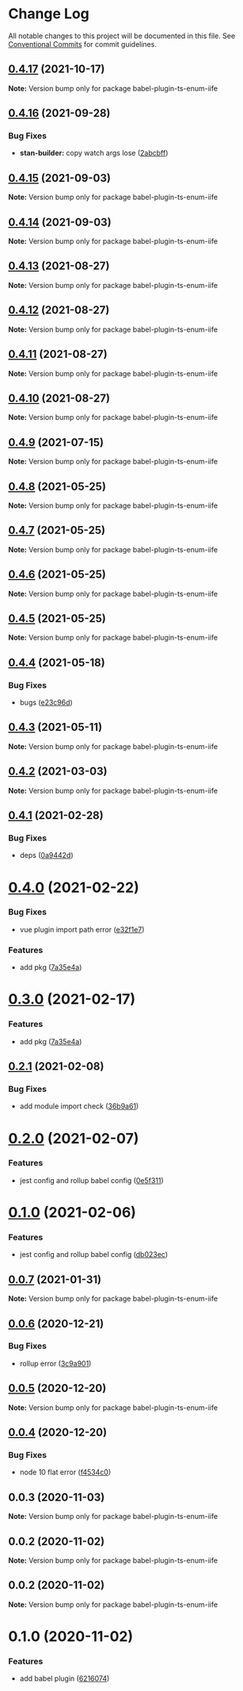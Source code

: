 # Change Log

All notable changes to this project will be documented in this file.
See [Conventional Commits](https://conventionalcommits.org) for commit guidelines.

## [0.4.17](https://github.com/planjs/stan/compare/babel-plugin-ts-enum-iife@0.4.15...babel-plugin-ts-enum-iife@0.4.17) (2021-10-17)

**Note:** Version bump only for package babel-plugin-ts-enum-iife





## [0.4.16](https://github.com/planjs/stan/compare/babel-plugin-ts-enum-iife@0.4.13...babel-plugin-ts-enum-iife@0.4.16) (2021-09-28)


### Bug Fixes

* **stan-builder:** copy watch args lose ([2abcbff](https://github.com/planjs/stan/commit/2abcbff6fa53b8995bd728d386dd227fd6288938))





## [0.4.15](https://github.com/planjs/stan/compare/babel-plugin-ts-enum-iife@0.4.14...babel-plugin-ts-enum-iife@0.4.15) (2021-09-03)

**Note:** Version bump only for package babel-plugin-ts-enum-iife





## [0.4.14](https://github.com/planjs/stan/compare/babel-plugin-ts-enum-iife@0.4.9...babel-plugin-ts-enum-iife@0.4.14) (2021-09-03)

**Note:** Version bump only for package babel-plugin-ts-enum-iife





## [0.4.13](https://github.com/planjs/stan/compare/babel-plugin-ts-enum-iife@0.4.12...babel-plugin-ts-enum-iife@0.4.13) (2021-08-27)

**Note:** Version bump only for package babel-plugin-ts-enum-iife





## [0.4.12](https://github.com/planjs/stan/compare/babel-plugin-ts-enum-iife@0.4.11...babel-plugin-ts-enum-iife@0.4.12) (2021-08-27)

**Note:** Version bump only for package babel-plugin-ts-enum-iife





## [0.4.11](https://github.com/planjs/stan/compare/babel-plugin-ts-enum-iife@0.4.10...babel-plugin-ts-enum-iife@0.4.11) (2021-08-27)

**Note:** Version bump only for package babel-plugin-ts-enum-iife





## [0.4.10](https://github.com/planjs/stan/compare/babel-plugin-ts-enum-iife@0.4.8...babel-plugin-ts-enum-iife@0.4.10) (2021-08-27)

**Note:** Version bump only for package babel-plugin-ts-enum-iife





## [0.4.9](https://github.com/planjs/stan/compare/babel-plugin-ts-enum-iife@0.4.4...babel-plugin-ts-enum-iife@0.4.9) (2021-07-15)

**Note:** Version bump only for package babel-plugin-ts-enum-iife





## [0.4.8](https://github.com/planjs/stan/compare/babel-plugin-ts-enum-iife@0.4.7...babel-plugin-ts-enum-iife@0.4.8) (2021-05-25)

**Note:** Version bump only for package babel-plugin-ts-enum-iife





## [0.4.7](https://github.com/planjs/stan/compare/babel-plugin-ts-enum-iife@0.4.6...babel-plugin-ts-enum-iife@0.4.7) (2021-05-25)

**Note:** Version bump only for package babel-plugin-ts-enum-iife





## [0.4.6](https://github.com/planjs/stan/compare/babel-plugin-ts-enum-iife@0.4.5...babel-plugin-ts-enum-iife@0.4.6) (2021-05-25)

**Note:** Version bump only for package babel-plugin-ts-enum-iife





## [0.4.5](https://github.com/planjs/stan/compare/babel-plugin-ts-enum-iife@0.4.4...babel-plugin-ts-enum-iife@0.4.5) (2021-05-25)

**Note:** Version bump only for package babel-plugin-ts-enum-iife





## [0.4.4](https://github.com/planjs/stan/compare/babel-plugin-ts-enum-iife@0.4.1...babel-plugin-ts-enum-iife@0.4.4) (2021-05-18)


### Bug Fixes

* bugs ([e23c96d](https://github.com/planjs/stan/commit/e23c96dff8efd75940054eb6b826f4ee65030ac5))





## [0.4.3](https://github.com/planjs/stan/compare/babel-plugin-ts-enum-iife@0.4.2...babel-plugin-ts-enum-iife@0.4.3) (2021-05-11)

**Note:** Version bump only for package babel-plugin-ts-enum-iife





## [0.4.2](https://github.com/planjs/stan/compare/babel-plugin-ts-enum-iife@0.4.0...babel-plugin-ts-enum-iife@0.4.2) (2021-03-03)

**Note:** Version bump only for package babel-plugin-ts-enum-iife





## [0.4.1](https://github.com/planjs/stan/compare/babel-plugin-ts-enum-iife@0.3.0...babel-plugin-ts-enum-iife@0.4.1) (2021-02-28)


### Bug Fixes

* deps ([0a9442d](https://github.com/planjs/stan/commit/0a9442da1156886b299fe7b3c8234c61e7143066))





# [0.4.0](https://github.com/planjs/stan/compare/babel-plugin-ts-enum-iife@0.2.0...babel-plugin-ts-enum-iife@0.4.0) (2021-02-22)


### Bug Fixes

* vue plugin import path error ([e32f1e7](https://github.com/planjs/stan/commit/e32f1e713d00677d0073ac5af578d2f47f962431))


### Features

* add pkg ([7a35e4a](https://github.com/planjs/stan/commit/7a35e4afe1290d87c459c3954999f1732c1ca272))





# [0.3.0](https://github.com/planjs/stan/compare/babel-plugin-ts-enum-iife@0.2.1...babel-plugin-ts-enum-iife@0.3.0) (2021-02-17)


### Features

* add pkg ([7a35e4a](https://github.com/planjs/stan/commit/7a35e4afe1290d87c459c3954999f1732c1ca272))





## [0.2.1](https://github.com/planjs/stan/compare/babel-plugin-ts-enum-iife@0.1.0...babel-plugin-ts-enum-iife@0.2.1) (2021-02-08)


### Bug Fixes

* add module import check ([36b9a61](https://github.com/planjs/stan/commit/36b9a6182c1eb3dd85e0f8ae11d3a678eb8638e2))





# [0.2.0](https://github.com/planjs/stan/compare/babel-plugin-ts-enum-iife@0.0.6...babel-plugin-ts-enum-iife@0.2.0) (2021-02-07)


### Features

* jest config and rollup babel config ([0e5f311](https://github.com/planjs/stan/commit/0e5f311fb92a619f6b34ace2733d947cb8725c7c))





# [0.1.0](https://github.com/planjs/stan/compare/babel-plugin-ts-enum-iife@0.0.5...babel-plugin-ts-enum-iife@0.1.0) (2021-02-06)


### Features

* jest config and rollup babel config ([db023ec](https://github.com/planjs/stan/commit/db023ece7dc568eb6f831da015662452c225cab8))





## [0.0.7](https://github.com/planjs/stan/compare/babel-plugin-ts-enum-iife@0.0.5...babel-plugin-ts-enum-iife@0.0.7) (2021-01-31)

**Note:** Version bump only for package babel-plugin-ts-enum-iife





## [0.0.6](https://github.com/planjs/stan/compare/babel-plugin-ts-enum-iife@0.0.3...babel-plugin-ts-enum-iife@0.0.6) (2020-12-21)


### Bug Fixes

* rollup error ([3c9a901](https://github.com/planjs/stan/commit/3c9a90127d9c499b4057fb576e3fbdeafb8898d8))





## [0.0.5](https://github.com/planjs/stan/compare/babel-plugin-ts-enum-iife@0.0.4...babel-plugin-ts-enum-iife@0.0.5) (2020-12-20)

**Note:** Version bump only for package babel-plugin-ts-enum-iife





## [0.0.4](https://github.com/planjs/stan/compare/babel-plugin-ts-enum-iife@0.0.2...babel-plugin-ts-enum-iife@0.0.4) (2020-12-20)


### Bug Fixes

* node 10 flat error ([f4534c0](https://github.com/planjs/stan/commit/f4534c0cf077c7b8e83093316c0d71d148667783))





## 0.0.3 (2020-11-03)

**Note:** Version bump only for package babel-plugin-ts-enum-iife





## 0.0.2 (2020-11-02)

**Note:** Version bump only for package babel-plugin-ts-enum-iife





## 0.0.2 (2020-11-02)

**Note:** Version bump only for package babel-plugin-ts-enum-iife





# 0.1.0 (2020-11-02)


### Features

* add babel plugin ([6216074](https://github.com/planjs/stan/commit/62160743db0777b05100a78461cde473bf72c922))
